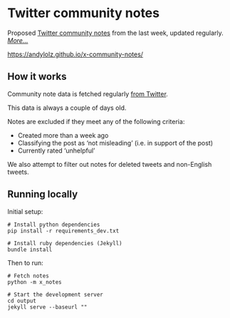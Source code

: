 # Twitter community notes

Proposed [Twitter community notes](https://twitter.com/i/communitynotes/download-data) from the last week, updated regularly. _[More…](#how-it-works)_

https://andylolz.github.io/x-community-notes/

## How it works

Community note data is fetched regularly [from Twitter](https://twitter.com/i/communitynotes/download-data).

This data is always a couple of days old.

Notes are excluded if they meet any of the following criteria:

* Created more than a week ago
* Classifying the post as ‘not misleading’ (i.e. in support of the post)
* Currently rated ‘unhelpful’

We also attempt to filter out notes for deleted tweets and non-English tweets.

## Running locally

Initial setup:

```shell
# Install python dependencies
pip install -r requirements_dev.txt

# Install ruby dependencies (Jekyll)
bundle install
```

Then to run:

```shell
# Fetch notes
python -m x_notes

# Start the development server
cd output
jekyll serve --baseurl ""
```
